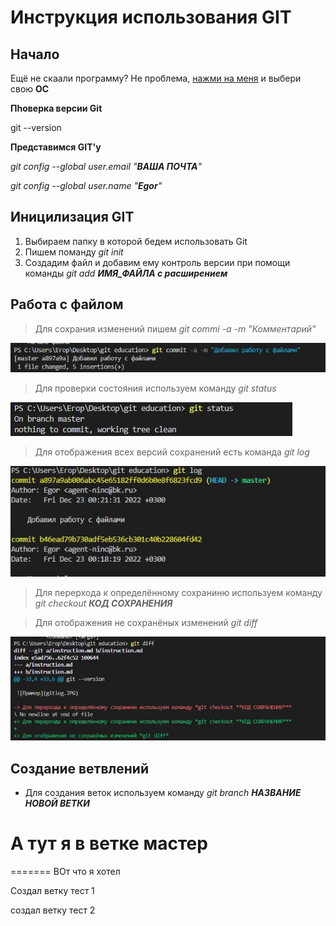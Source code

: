# Инструкция использования GIT
## Начало

Ещё не скаали программу? Не проблема, [нажми на меня](https://git-scm.com/download/win) и выбери свою **ОС**

**Пhоверка версии Git** 

git --version 

**Представимся GIT'у**

*git config --global user.email "***ВАША ПОЧТА***"*

*git config --global user.name "***Egor***"*

## Иницилизация GIT

1. Выбираем папку в которой бедем использовать Git
2. Пишем поманду *git init*
3. Создадим файл и добавим ему контроль версии при помощи команды *git add **ИМЯ_ФАЙЛА с расширением***

## Работа с файлом
>Для сохрания изменений пишем *git commi -a -m "*Комментарий*"*

![Пример](commit.JPG)


>Для проверки состояния используем команду *git status*

![Пример](status.JPG)

>Для отображения всех версий сохранений есть команда *git log*

![Пример](gitlog.JPG)

> Для перерхода к определённому сохраниню используем команду *git checkout **КОД СОХРАНЕНИЯ***

> Для отображения не сохранёных изменений *git diff*

![Пример](diff.JPG)

## Создание ветвлений

* Для создания веток используем команду *git branch **НАЗВАНИЕ НОВОЙ ВЕТКИ***



А тут я в ветке мастер
=======

=======
ВОт что я хотел 

Создал ветку тест 1

создал ветку тест 2